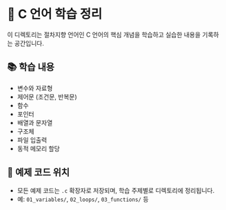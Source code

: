 # 🔵 C 언어 학습 정리

이 디렉토리는 절차지향 언어인 C 언어의 핵심 개념을 학습하고 실습한 내용을 기록하는 공간입니다.

## 📚 학습 내용

- 변수와 자료형
- 제어문 (조건문, 반복문)
- 함수
- 포인터
- 배열과 문자열
- 구조체
- 파일 입출력
- 동적 메모리 할당

## 📂 예제 코드 위치

- 모든 예제 코드는 `.c` 확장자로 저장되며, 학습 주제별로 디렉토리에 정리됩니다.
- 예: `01_variables/`, `02_loops/`, `03_functions/` 등